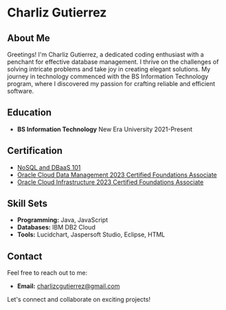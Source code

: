 # Charliz Gutierrez

## About Me

Greetings! I'm Charliz Gutierrez, a dedicated coding enthusiast with a penchant for effective database management. I thrive on the challenges of solving intricate problems and take joy in creating elegant solutions. My journey in technology commenced with the BS Information Technology program, where I discovered my passion for crafting reliable and efficient software.

## Education

- **BS Information Technology**
  New Era University
  2021-Present

## Certification

- [NoSQL and DBaaS 101](https://courses.cognitiveclass.ai/certificates/4cae4560ff0544a3bfecdb9b702a42fb?fbclid=IwAR0byTtuudXde-cqbztphnWLBq8mzTbHWCZFYr3uMtaafQg6CODRfkU51Is)
- [Oracle Cloud Data Management 2023 Certified Foundations Associate](https://brm-certview.oracle.com/ords/certview/ecertificate?ssn=OC3360186&trackId=OCDMF2023&key=c2bbb88087a7fc1ab31d5b2a3a34b84375554f72)
- [Oracle Cloud Infrastructure 2023 Certified Foundations Associate](https://brm-certview.oracle.com/ords/certview/ecertificate?ssn=OC3360186&trackId=OCIF2023CA&key=fc86acb7fb861ecc855529b943f31456f24dcf35)

## Skill Sets

- **Programming:** Java, JavaScript
- **Databases:** IBM DB2 Cloud
- **Tools:** Lucidchart, Jaspersoft Studio, Eclipse, HTML

## Contact

Feel free to reach out to me:

- **Email:** charlizcgutierrez@gmail.com

Let's connect and collaborate on exciting projects!
